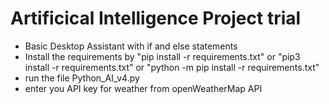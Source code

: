 # Artificical Intelligence Project trial
- Basic Desktop Assistant with if and else statements
- Install the requirements by "pip install -r requirements.txt" or "pip3 install -r requirements.txt" or "python -m pip install -r requirements.txt"
- run the file Python_AI_v4.py
- enter you API key for weather from openWeatherMap API
